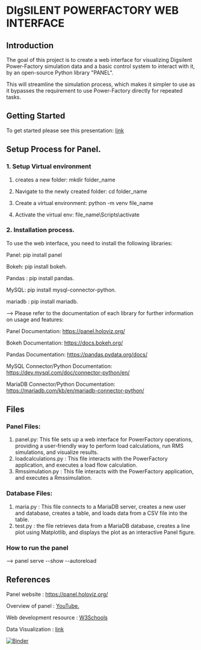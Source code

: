 # DIgSILENT POWERFACTORY WEB INTERFACE

## Introduction

The goal of this project is to create a web interface for visualizing Digsilent Power-Factory simulation data and a basic control system to interact with it, by an open-source Python library "PANEL".

This will streamline the simulation process, which makes it simpler to use as it bypasses the requirement to use Power-Factory directly for repeated tasks.

## Getting Started
To get started please see this presentation: [link](https://github.com/shiva-kumar-biru/panel/blob/main/Documents/panel_introduction.pptx)

## Setup Process for Panel. 

### 1. Setup Virtual environment


1. creates a new folder:  mkdir folder_name
  
2. Navigate to the newly created folder: cd folder_name 

3. Create a virtual environment: python -m venv file_name 

4. Activate the virtual env: file_name\Scripts\activate 



### 2. Installation process.

To use the web interface, you need to install the following libraries:

Panel: pip install panel

Bokeh: pip install bokeh.

Pandas : pip install pandas.

MySQL: pip install mysql-connector-python.

mariadb : pip install mariadb.

--> Please refer to the documentation of each library for further information on usage and features:

Panel Documentation: https://panel.holoviz.org/

Bokeh Documentation: https://docs.bokeh.org/

Pandas Documentation: https://pandas.pydata.org/docs/

MySQL Connector/Python Documentation: https://dev.mysql.com/doc/connector-python/en/

MariaDB Connector/Python Documentation: https://mariadb.com/kb/en/mariadb-connector-python/


## Files 

### Panel Files:

1. panel.py: This file sets up a web interface for PowerFactory operations, providing a user-friendly way to perform load calculations, run RMS simulations, and visualize results.
2. loadcalculations.py : This file interacts with the PowerFactory application, and executes a load flow calculation.
3. Rmssimulation.py : This file interacts with the PowerFactory application, and executes a Rmssimulation.


### Database Files:

1. maria.py : This file connects to a MariaDB server, creates a new user and database, creates a table, and loads data from a CSV file into the table.
2. test.py : the file retrieves data from a MariaDB database, creates a line plot using Matplotlib, and displays the plot as an interactive Panel figure.

### How to run the panel

--> panel serve <pyfile> --show  --autoreload





## References 
Panel website :
https://panel.holoviz.org/

Overview of panel : <a href="https://www.youtube.com/watch?v=1UVghBXt6dY"> YouTube.</a>

Web development resource :  [W3Schools](https://www.w3schools.com/) 

Data Visualization : [link](https://realpython.com/python-data-visualization-bokeh/)


[![Binder](https://mybinder.org/badge_logo.svg)](https://mybinder.org/v2/gh/shiva-kumar-biru/panel/main)
